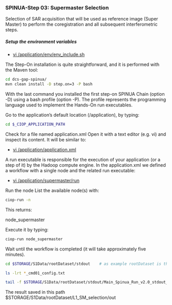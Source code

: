 
### SPINUA-Step 03: Supermaster Selection

Selection of SAR acquisition that will be used as reference image (Super Master) to perform the coregistration and all subsequent interferometric steps.

##### Setup the environment variables
* [vi /application/env/env_include.sh](env/env_include.sh)

The Step-On installation is quite straightforward, and it is performed with the Maven tool:
```bash
cd dcs-gap-spinua/
mvn clean install -D step.on=3 -P bash
```

With the last command you installed the first step-on SPINUA Chain (option -D) using a bash profile (option -P). The profile represents the programming language used to implement the Hands-On run executables.


Go to the application’s default location (/application), by typing:
```bash
cd $_CIOP_APPLICATION_PATH
```
Check for a file named application.xml
Open it with a text editor (e.g. vi) and inspect its content. It will be similar to:

* [vi /application/application.xml](application.xml)

A run executable is responsible for the execution of your application (or a step of it) by the Hadoop compute engine. In the application.xml we defined a workflow with a single node and the related run executable:

* [vi /application/supermaster/run](bash/supermaster/run)


Run the node
List the available node(s) with:

```bash
ciop-run -n
```
This returns:

node_supermaster

Execute it by typing:

```bash
ciop-run node_supermaster
```

Wait until the workflow is completed (it will take approximately five minutes).

```bash
cd $STORAGE/S1Data/rootDataset/stdout    # as example rootDataset is the string that you choose as S1splitter outputfolder in application.xml  <parameter id="rootFolder" title="S1Data Input Output Folder of step 2..7" abstract="Define the S1Data rootOutputFolder L0,L1,L2,L3,L4,L5 levels" scope="runtime" maxOccurs="1">rootDataset</parameter>

ls -lrt *_cmd01_config.txt

tail -f $STORAGE/S1Data/rootDataset/stdout/Main_Spinua_Run_v2.0_stdout_2018.04.20_T14.48.29.360956153_cmd01_config.txt

```

The result saved in this path $STORAGE/S1Data/rootDataset/L1_SM_selection/out
 